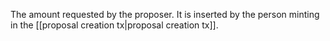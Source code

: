 The amount requested by the proposer. It is inserted by the person minting in the [[proposal creation tx|proposal creation tx]].